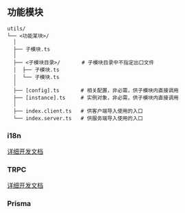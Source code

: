 ## 功能模块

```shell
utils/
└── <功能某块>/
  │
  ├── 子模块.ts
  │
  ├── <子模块目录>/       # 子模块目录中不指定出口文件
  │  ├── 子模块.ts
  │  └── 子模块.ts
  │
  ├── [config].ts       # 相关配置，非必需，供子模块内直接调用
  ├── [instance].ts     # 实例对象，非必需，供子模块内直接调用
  │
  ├── index.client.ts   # 供客户端导入使用的入口
  └── index.server.ts   # 供服务端导入使用的入口
```

### i18n

[详细开发文档](./utils/i18n.md)

### TRPC

[详细开发文档](./utils/trpc.md)

### Prisma
